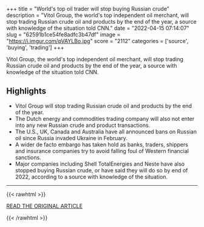 +++
title = "World's top oil trader will stop buying Russian crude"
description = "Vitol Group, the world's top independent oil merchant, will stop trading Russian crude oil and products by the end of the year, a source with knowledge of the situation told CNN."
date = "2022-04-15 07:14:07"
slug = "62591b1ce54fe8adfc3b47df"
image = "https://i.imgur.com/pVAYLBo.jpg"
score = "2112"
categories = ['source', 'buying', 'trading']
+++

Vitol Group, the world's top independent oil merchant, will stop trading Russian crude oil and products by the end of the year, a source with knowledge of the situation told CNN.

## Highlights

- Vitol Group will stop trading Russian crude oil and products by the end of the year.
- The Dutch energy and commodities trading company will also not enter into any new Russian crude and product transactions.
- The U.S., UK, Canada and Australia have all announced bans on Russian oil since Russia invaded Ukraine in February.
- A wider de facto embargo has taken hold as banks, traders, shippers and insurance companies try to avoid falling foul of Western financial sanctions.
- Major companies including Shell TotalEnergies and Neste have also stopped buying Russian crude, or have said they will do so by end of 2022, according to a source with knowledge of the situation.

---

{{< rawhtml >}}
  <p class="article-category">
    <a target="_blank" href="https://www.cnn.com/2022/04/13/business/vitol-russian-oil/index.html">READ THE ORIGINAL ARTICLE</a>
  </p>
{{< /rawhtml >}}
